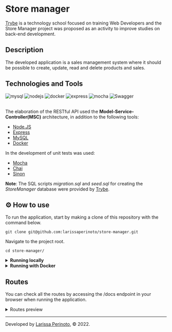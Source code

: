 # Store manager

[Trybe](https://www.betrybe.com/) is a technology school focused on training Web Developers and the Store Manager project was proposed as an activity to improve studies on back-end development.

## Description

The developed application is a sales management system where it should be possible to create, update, read and delete products and sales.

## Technologies and Tools
<div>
    <img src="https://img.shields.io/badge/MySQL-005C84?style=for-the-badge&logo=mysql&logoColor=white" alt="mysql"/>
    <img src="https://img.shields.io/badge/Node.js-339933?style=for-the-badge&logo=nodedotjs&logoColor=white" alt="nodejs"/>
    <img src="https://img.shields.io/badge/Docker-2CA5E0?style=for-the-badge&logo=docker&logoColor=white" alt="docker"/>
    <img src="https://img.shields.io/badge/Express.js-000000?style=for-the-badge&logo=express&logoColor=white" alt="express"/>
    <img src="https://img.shields.io/badge/Mocha-8D6748?style=for-the-badge&logo=Mocha&logoColor=white" alt="mocha"/>
    <img src="https://img.shields.io/badge/Swagger-85EA2D?style=for-the-badge&logo=Swagger&logoColor=white" alt="Swagger"/>
</div>

<br>

The elaboration of the RESTful API used the **Model-Service-Controller(MSC)** architecture, in addition to the following tools:

- [Node.JS](https://nodejs.org/en/)
- [Express](https://expressjs.com/pt-br/)
- [MySQL](https://www.mysql.com/)
- [Docker](https://www.docker.com/)

In the development of unit tests was used:

- [Mocha](https://mochajs.org/)
- [Chai](https://www.chaijs.com/)
- [Sinon](https://sinonjs.org/)

**Note**: The SQL scripts _migration.sql_ and _seed.sql_ for creating the *StoreManager* database were provided by [Trybe](https://www.betrybe.com/).

## ⚙️ How to use

To run the application, start by making a clone of this repository with the command below.

    git clone git@github.com:larissaperinoto/store-manager.git

Navigate to the project root.

    cd store-manager/
    
<details>
   <summary><strong>Running locally</strong></summary> 
  </br>
  
  <strong>Obs:</strong> To run the application this way you must have [Node](https://nodejs.org/en/) installed on your machine.
 
  In the root of the project run the command below to install the dependencies.

    npm install

 To upload the server with <strong>nodemon</strong> use the command below in the terminal of the <strong>store_manager</strong> container.
    
    npm run debug
    
 Login to the database using your credentials.
 
    mysql -u <your-username> -p
 
 Run the <strong>migration.sql</strong> and <strong>seed.sql</strong> scripts to create the <strong>Store Manager</strong> database.

 Now we can run the tests using the command below.
  
    npm run test:mocha
    
</details>
    
<details>
   <summary><strong>Running with Docker</strong></summary> 
  </br>
  
  <strong>Obs.:</strong> To run the application this way you must have [Docker](https://www.docker.com/) installed on your machine.
  
 In the root of the project, upload the <strong>store_manager</strong> and <strong>store_manager_db</strong> containers using docker-compose.

    docker-compose up -d
    
  Open the <strong>store_manager</strong> container terminal.

     docker exec -it store_manager bash

 Once in the container terminal, run the command below to install the dependencies.

    npm install
    
 To start the server with <strong>nodemon</strong> use the command bellow in the terminal of the <strong>store_manager</strong> container.
    
    npm run debug
    
 To connect with database, open the <strong>store_manager_db</strong> container terminal.
  
    docker exec -it store_manager_db bash
    
 Login to the database using the credentials described in the <strong>docker-compose.yaml</strong>.
 
    mysql -u root -p
 
 Run the <strong>migration.sql</strong> and <strong>seed.sql</strong> scripts to create the <strong>Store Manager</strong> database.

 We can run all tests using the command bellow in the terminal of the <strong>store_manager</strong> container.
  
    npm run test:mocha
    
</details>

## Routes

 You can check all the routes by accessing the /docs endpoint in your browser when running the application.

<details>
    <summary>Routes preview</summary>
    
![Captura de tela de 2022-12-30 11-23-11](https://user-images.githubusercontent.com/98956659/210083904-17a7e8db-bf09-4f7f-9dc4-8f1cf06a05c2.png)

    
</details>
    
---
 
Developed by [Larissa Perinoto](www.linkedin.com/in/larissaperinoto), © 2022.
